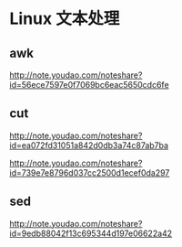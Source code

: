 # Linux 文本处理

## awk

http://note.youdao.com/noteshare?id=56ece7597e0f7069bc6eac5650cdc6fe

## cut

http://note.youdao.com/noteshare?id=ea072fd31051a842d0db3a74c87ab7ba

http://note.youdao.com/noteshare?id=739e7e8796d037cc2500d1ecef0da297

## sed

http://note.youdao.com/noteshare?id=9edb88042f13c695344d197e06622a42